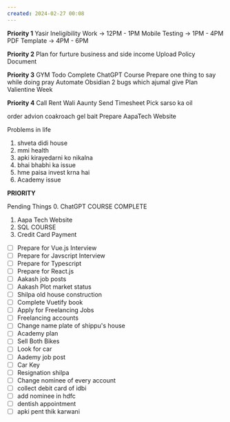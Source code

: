 ```yaml
---
created: 2024-02-27 00:08
---
```


**Priority 1**
Yasir Ineligibility Work -> 12PM - 1PM
Mobile Testing -> 1PM - 4PM
PDF Template -> 4PM - 6PM

**Priority 2**
Plan for furture business and side income
Upload Policy Document

**Priority 3**
GYM Todo
Complete ChatGPT Course
Prepare one thing to say while doing pray
Automate Obsidian
2 bugs which ajumal give
Plan Valientine Week

**Priority 4**
Call Rent Wali Aaunty
Send Timesheet
Pick sarso ka oil




order advion coakroach gel bait
Prepare AapaTech Website

Problems in life
1. shveta didi house
2. mmi health
3. apki kirayedarni ko nikalna
4. bhai bhabhi ka issue
5. hme paisa invest krna hai
6. Academy issue




**PRIORITY**

Pending Things
0. ChatGPT COURSE COMPLETE
1. Aapa Tech Website
2. SQL COURSE
3. Credit Card Payment

- [ ] Prepare for Vue.js Interview
- [ ] Prepare for Javscript Interview
- [ ] Prepare for Typescript
- [ ] Prepare for React.js
- [ ] Aakash job posts
- [ ] Aakash Plot market status
- [ ] Shilpa old house construction
- [ ] Complete Vuetify book
- [ ] Apply for Freelancing Jobs
- [ ] Freelancing accounts
- [ ] Change name plate of shippu's house
- [ ] Academy plan
- [ ] Sell Both Bikes
- [ ] Look for car
- [ ] Aademy job post
- [ ] Car Key
- [ ] Resignation shilpa
- [ ] Change nominee of every account
- [ ] collect debit card of idbi
- [ ] add nominee in hdfc
- [ ] dentish appointment
- [ ] apki pent thik karwani
